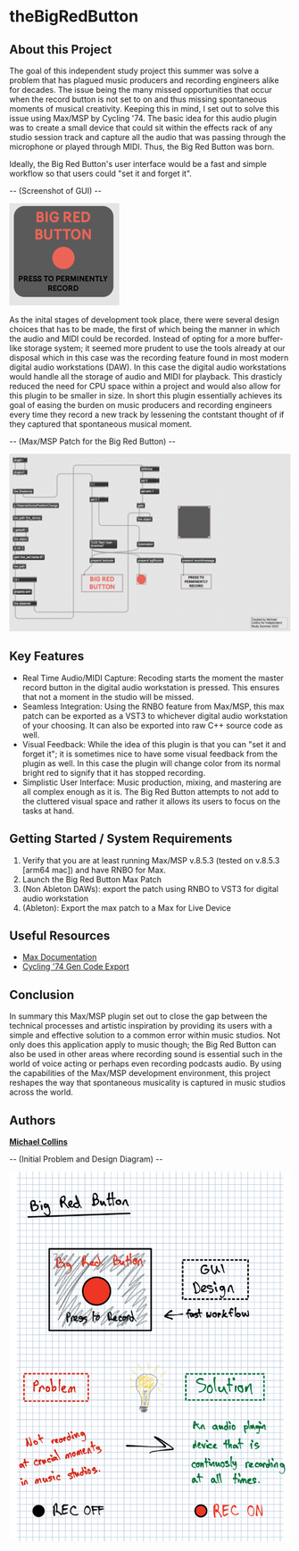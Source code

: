 # theBigRedButton

## About this Project

The goal of this independent study project this summer was solve a problem that has plagued music producers and recording engineers alike for decades. The issue being the many missed opportunities that occur when the record button is not set to on and thus missing spontaneous moments of musical creativity. Keeping this in mind, I set out to solve this issue using Max/MSP by Cycling '74. The basic idea for this audio plugin was to create a small device that could sit within the effects rack of any studio session track and capture all the audio that was passing through the microphone or played through MIDI. Thus, the Big Red Button was born. 

Ideally, the Big Red Button's user interface would be a fast and simple workflow so that users could "set it and forget it".

-- (Screenshot of GUI) -- 

![gui](gui.png)  

As the inital stages of development took place, there were several design choices that has to be made, the first of which being the manner in which the audio and MIDI could be recorded. Instead of opting for a more buffer-like storage system; it seemed more prudent to use the tools already at our disposal which in this case was the recording feature found in most modern digital audio workstations (DAW). In this case the digital audio workstations would handle all the storage of audio and MIDI for playback. This drasticly reduced the need for CPU space within a project and would also allow for this plugin to be smaller in size. In short this plugin essentially achieves its goal of easing the burden on music producers and recording engineers every time they record a new track by lessening the contstant thought of if they captured that spontaneous musical moment.

-- (Max/MSP Patch for the Big Red Button) --

![visualcode](visualcode.png)

## Key Features

- Real Time Audio/MIDI Capture: Recoding starts the moment the master record button in the digital audio workstation is pressed. This ensures that not a moment in the studio will be missed.
- Seamless Integration: Using the RNBO feature from Max/MSP, this max patch can be exported as a VST3 to whichever digital audio workstation of your choosing. It can also be exported into raw C++ source code as well.
- Visual Feedback: While the idea of this plugin is that you can "set it and forget it"; it is sometimes nice to have some visual feedback from the plugin as well. In this case the plugin will change color from its normal bright red to signify that it has stopped recording.
- Simplistic User Interface: Music production, mixing, and mastering are all complex enough as it is. The Big Red Button attempts to not add to the cluttered visual space and rather it allows its users to focus on the tasks at hand.

## Getting Started / System Requirements

1. Verify that you are at least running Max/MSP v.8.5.3 (tested on v.8.5.3 [arm64 mac]) and have RNBO for Max.
2. Launch the Big Red Button Max Patch
3. (Non Ableton DAWs): export the patch using RNBO to VST3 for digital audio workstation
4. (Ableton): Export the max patch to a Max for Live Device

## Useful Resources 
- [Max Documentation](https://docs.cycling74.com/max8)
- [Cycling '74 Gen Code Export](https://cycling74.com/tutorials/gen-code-export-vst)

## Conclusion

In summary this Max/MSP plugin set out to close the gap between the technical processes and artistic inspiration by providing its users with a simple and effective solution to a common error within music studios. Not only does this application apply to music though; the Big Red Button can also be used in other areas where recording sound is essential such in the world of voice acting or perhaps even recording podcasts audio. By using the capabilities of the Max/MSP development environment, this project reshapes the way that spontaneous musicality is captured in music studios across the world.

## Authors

**[Michael Collins](https://github.com/mcollins21)**

-- (Initial Problem and Design Diagram) --

![BigRedButtonDesign](BigRedButtonDesign.png)
